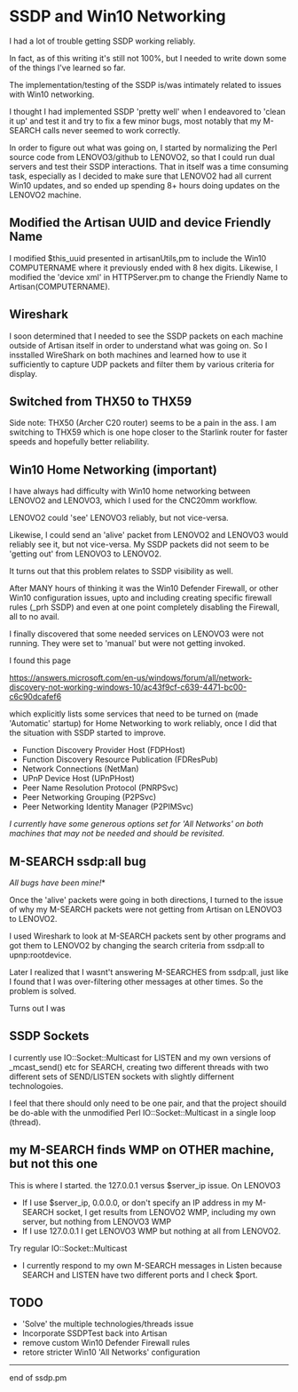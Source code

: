 # SSDP and Win10 Networking

I had a lot of trouble getting SSDP working reliably.

In fact, as of this writing it's still not 100%, but I needed to write
down some of the things I've learned so far.

The implementation/testing of the SSDP is/was intimately related to
issues with Win10 networking.

I thought I had implemented SSDP 'pretty well' when I endeavored
to 'clean it up' and test it and try to fix a few minor bugs,
most notably that my M-SEARCH calls never seemed to work correctly.

In order to figure out what was going on, I started by normalizing
the Perl source code from LENOVO3/github to LENOVO2, so that I could
run dual servers and test their SSDP interactions. That in itself
was a time consuming task, especially as I decided to make sure that
LENOVO2 had all current Win10 updates, and so ended up spending 8+
hours doing updates on the LENOVO2 machine.


## Modified the Artisan UUID and device Friendly Name

I modified $this_uuid presented in artisanUtils,pm to include the
Win10 COMPUTERNAME where it previously ended with 8 hex digits.
Likewise, I modified the 'device xml' in HTTPServer.pm to change
the Friendly Name to Artisan(COMPUTERNAME).


## Wireshark

I soon determined that I needed to see the SSDP packets on each machine
outside of Artisan itself in order to understand what was going on.
So I insstalled WireShark on both machines and learned how to use it
sufficiently to capture UDP packets and filter them by various
criteria for display.


## Switched from THX50 to THX59

Side note:  THX50 (Archer C20 router) seems to be a pain in the ass.
I am switching to THX59 which is one hope closer to the Starlink
router for faster speeds and hopefully better reliability.


## Win10 Home Networking (important)

I have always had difficulty with Win10 home networking between
LENOVO2 and LENOVO3, which I used for the CNC20mm workflow.

LENOVO2 could 'see' LENOVO3 reliably, but not vice-versa.

Likewise, I could send an 'alive' packet from LENOVO2 and
LENOVO3 would reliably see it, but not vice-versa.  My SSDP
packets did not seem to be 'getting out' from LENOVO3 to
LENOVO2.

It turns out that this problem relates to SSDP visibility as well.

After MANY hours of thinking it was the Win10 Defender Firewall,
or other Win10 configuration issues, upto and including creating
specific firewall rules (_prh SSDP) and even at one point completely
disabling the Firewall, all to no avail.

I finally discovered that some
needed services on LENOVO3 were not running.  They were set to
'manual' but were not getting invoked.

I found this page

https://answers.microsoft.com/en-us/windows/forum/all/network-discovery-not-working-windows-10/ac43f9cf-c639-4471-bc00-c6c90dcafef6

which explicitly lists some services that need to be turned on
(made 'Automatic' startup) for Home Networking to work reliably,
once I did that the situation with SSDP started to improve.


- Function Discovery Provider Host (FDPHost)
- Function Discovery Resource Publication (FDResPub)
- Network Connections (NetMan)
- UPnP Device Host (UPnPHost)
- Peer Name Resolution Protocol (PNRPSvc)
- Peer Networking Grouping (P2PSvc)
- Peer Networking Identity Manager (P2PIMSvc)

*I currently have some generous options set for 'All Networks'
on both machines that may not be needed and should be revisited.*


## M-SEARCH ssdp:all bug

*All bugs have been mine!**

Once the 'alive' packets were going in both directions, I
turned to the issue of why my M-SEARCH packets were not
getting from Artisan on LENOVO3 to LENOVO2.

I used Wireshark to look at M-SEARCH packets sent by other
programs and got them to LENOVO2 by changing the search
criteria from ssdp:all to upnp:rootdevice.

Later I realized that I wasnt't answering M-SEARCHES from
ssdp:all, just like I found that I was over-filtering
other messages at other times.  So the problem is solved.


Turns out I was


## SSDP Sockets

I currently use IO::Socket::Multicast for LISTEN and
my own versions of _mcast_send() etc for SEARCH, creating
two different threads with two different sets of SEND/LISTEN
sockets with slightly differnent technologoies.

I feel that there should only need to be one pair, and
that the project shouild be do-able with the unmodified Perl
IO::Socket::Multicast in a single loop (thread).


## my M-SEARCH finds WMP on OTHER machine, but not this one

This is where I started. the 127.0.0.1 versus $server_ip issue.
On LENOVO3

- If I use $server_ip, 0.0.0.0, or don't specify an IP address in
  my M-SEARCH socket, I get results from LENOVO2 WMP, including
  my own server, but nothing from LENOVO3 WMP
- If I use 127.0.0.1 I get LENOVO3 WMP but nothing at all
  from LENOVO2.


Try regular IO::Socket::Multicast

- I currently respond to my own M-SEARCH messages in Listen because
  SEARCH and LISTEN have two different ports and I check $port.


## TODO

- 'Solve' the multiple technologies/threads issue
- Incorporate SSDPTest back into Artisan
- remove custom Win10 Defender Firewall rules
- retore stricter Win10 'All Networks' configuration







------------------------
end of ssdp.pm
